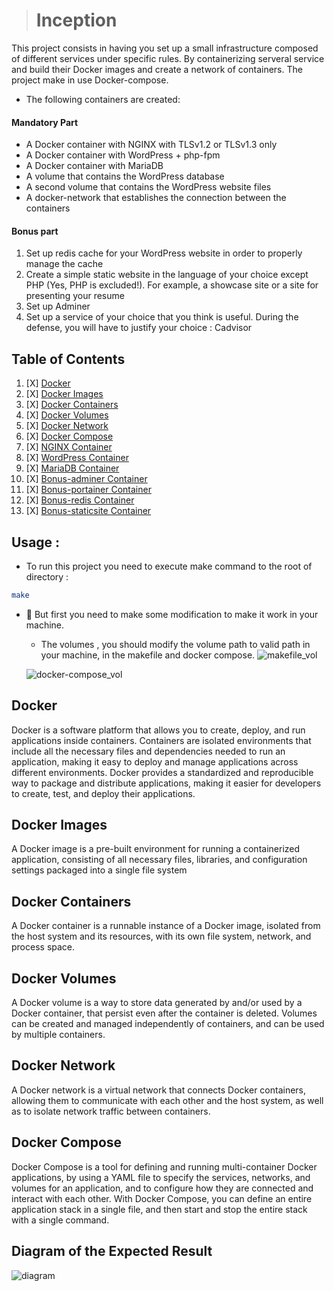 > # Inception

This project consists in having you set up a small infrastructure composed of different
services under specific rules. By containerizing serveral service and build their Docker images and create a network of containers. The project make in use Docker-compose. 

- The following containers are created:

#### Mandatory Part

* A Docker container with NGINX with TLSv1.2 or TLSv1.3 only
* A Docker container with WordPress + php-fpm
* A Docker container with MariaDB
* A volume that contains the WordPress database
* A second volume that contains the WordPress website files
* A docker-network that establishes the connection between the containers

#### Bonus part

1. Set up redis cache for your WordPress website in order to properly manage the cache
2. Create a simple static website in the language of your choice except PHP (Yes, PHP is excluded!). For example, a showcase site or a site for presenting your  resume
3. Set up Adminer
4. Set up a service of your choice that you think is useful. During the defense, you will have to justify your choice : Cadvisor

## Table of Contents

1. [X] [Docker](#Docker)
2. [X] [Docker Images](#docker-Images)
3. [X] [Docker Containers](#docker-Containers)
4. [X] [Docker Volumes](#docker-volumes)
5. [X] [Docker Network](#docker-network)
6. [X] [Docker Compose](#docker-compose)
7. [X] [NGINX Container](https://github.com/marbenMB/Inception/tree/master/srcs/requirements/nginx)
8. [X] [WordPress Container](https://github.com/marbenMB/Inception/tree/master/srcs/requirements/wordpress)
9. [X] [MariaDB Container](https://github.com/marbenMB/Inception/tree/master/srcs/requirements/mariadb)
1. [X] [Bonus-adminer Container](https://github.com/marbenMB/Inception/tree/master/srcs/requirements/bonus/adminer)
1. [X] [Bonus-portainer Container](https://github.com/marbenMB/Inception/tree/master/srcs/requirements/bonus/cadvisor)
1. [X] [Bonus-redis Container](https://github.com/marbenMB/Inception/tree/master/srcs/requirements/bonus/redis)
1. [X] [Bonus-staticsite Container](https://github.com/marbenMB/Inception/tree/master/srcs/requirements/bonus/staticsite)

## Usage :

- To run this project you need to execute make command to the root of directory :
```bash
make
``````

- 🔴 But first you need to make some modification to make it work in your machine.
  - The volumes , you should modify the volume path to valid path in your machine, in the makefile and docker compose.
  ![makefile_vol](img/makefile_vol.png)
  
  ![docker-compose_vol](img/docker_comp_vol.png)

## Docker

 Docker is a software platform that allows you to create, deploy, and run applications inside containers. Containers are isolated environments that include all the necessary files and dependencies needed to run an application, making it easy to deploy and manage applications across different environments. Docker provides a standardized and reproducible way to package and distribute applications, making it easier for developers to create, test, and deploy their applications.

## Docker Images

A Docker image is a pre-built environment for running a containerized application, consisting of all necessary files, libraries, and configuration settings packaged into a single file system

## Docker Containers

A Docker container is a runnable instance of a Docker image, isolated from the host system and its resources, with its own file system, network, and process space.

## Docker Volumes

A Docker volume is a way to store data generated by and/or used by a Docker container, that persist even after the container is deleted. Volumes can be created and managed independently of containers, and can be used by multiple containers.

## Docker Network

A Docker network is a virtual network that connects Docker containers, allowing them to communicate with each other and the host system, as well as to isolate network traffic between containers.

## Docker Compose

Docker Compose is a tool for defining and running multi-container Docker applications, by using a YAML file to specify the services, networks, and volumes for an application, and to configure how they are connected and interact with each other. With Docker Compose, you can define an entire application stack in a single file, and then start and stop the entire stack with a single command.

## Diagram of the Expected Result

![diagram](img/diagram.png)